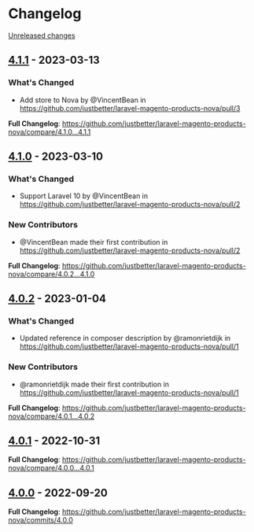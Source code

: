 # Changelog 

[Unreleased changes](https://github.com/justbetter/laravel-magento-products-nova/compare/4.1.1...main)
## [4.1.1](https://github.com/justbetter/laravel-magento-products-nova/releases/tag/4.1.1) - 2023-03-13

### What's Changed
* Add store to Nova by @VincentBean in https://github.com/justbetter/laravel-magento-products-nova/pull/3


**Full Changelog**: https://github.com/justbetter/laravel-magento-products-nova/compare/4.1.0...4.1.1

## [4.1.0](https://github.com/justbetter/laravel-magento-products-nova/releases/tag/4.1.0) - 2023-03-10

### What's Changed
* Support Laravel 10 by @VincentBean in https://github.com/justbetter/laravel-magento-products-nova/pull/2

### New Contributors
* @VincentBean made their first contribution in https://github.com/justbetter/laravel-magento-products-nova/pull/2

**Full Changelog**: https://github.com/justbetter/laravel-magento-products-nova/compare/4.0.2...4.1.0

## [4.0.2](https://github.com/justbetter/laravel-magento-products-nova/releases/tag/4.0.2) - 2023-01-04

### What's Changed
* Updated reference in composer description by @ramonrietdijk in https://github.com/justbetter/laravel-magento-products-nova/pull/1

### New Contributors
* @ramonrietdijk made their first contribution in https://github.com/justbetter/laravel-magento-products-nova/pull/1

**Full Changelog**: https://github.com/justbetter/laravel-magento-products-nova/compare/4.0.1...4.0.2

## [4.0.1](https://github.com/justbetter/laravel-magento-products-nova/releases/tag/4.0.1) - 2022-10-31

**Full Changelog**: https://github.com/justbetter/laravel-magento-products-nova/compare/4.0.0...4.0.1

## [4.0.0](https://github.com/justbetter/laravel-magento-products-nova/releases/tag/4.0.0) - 2022-09-20

**Full Changelog**: https://github.com/justbetter/laravel-magento-products-nova/commits/4.0.0

